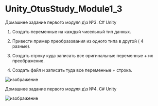 # Unity_OtusStudy_Module1_3
Домашнее задание первого модуля д\з №3.  C# Unity

1. Создать переменные на каждый чисельный тип данных.

2. Привести пример преобразования из одного типа в другой ( 4 разные).

3. Создать строку куда записать все оригинальные переменные + их преображение.

4. Создать файл и записать туда все переменные + строка.

![изображение](https://user-images.githubusercontent.com/79563332/151041584-e6df830a-df15-431f-b2cc-8553e57075cc.png)

Домашнее задание первого модуля д\з №4.  C# Unity

![изображение](https://user-images.githubusercontent.com/79563332/151041411-300aa62d-9521-4a94-aa41-f6980c179c56.png)
